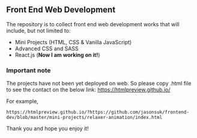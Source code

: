 ## Front End Web Development

The repository is to collect front end web development works that will include, but not limited to:

- Mini Projects (HTML, CSS & Vanilla JavaScript)
- Advanced CSS and SASS 
- React.js (**Now I am working on it!**)

### Important note
The projects have not been yet deployed on web. 
So please copy .html file to see the contact on the below link: https://htmlpreview.github.io/ 

For example,
    
    https://htmlpreview.github.io/?https://github.com/jasonsuk/frontend-dev/blob/master/mini-projects/relaxer-animation/index.html

Thank you and hope you enjoy it!

    



